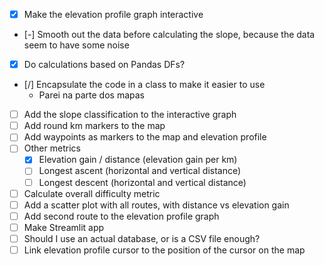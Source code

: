 - [x] Make the elevation profile graph interactive
- [-] Smooth out the data before calculating the slope, because the data seem to have some noise
- [x] Do calculations based on Pandas DFs?
- [/] Encapsulate the code in a class to make it easier to use
    - Parei na parte dos mapas
- [ ] Add the slope classification to the interactive graph
- [ ] Add round km markers to the map
- [ ] Add waypoints as markers to the map and elevation profile
- [ ] Other metrics
    - [x] Elevation gain / distance (elevation gain per km)
    - [ ] Longest ascent (horizontal and vertical distance)
    - [ ] Longest descent (horizontal and vertical distance)
- [ ] Calculate overall difficulty metric
- [ ] Add a scatter plot with all routes, with distance vs elevation gain
- [ ] Add second route to the elevation profile graph
- [ ] Make Streamlit app
- [ ] Should I use an actual database, or is a CSV file enough?
- [ ] Link elevation profile cursor to the position of the cursor on the map
